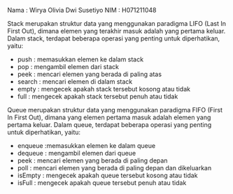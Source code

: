 Nama  : Wirya Olivia Dwi Susetiyo
NIM   : H071211048

Stack merupakan struktur data yang menggunakan paradigma LIFO (Last In First Out), dimana elemen yang terakhir masuk adalah yang pertama keluar. Dalam stack, terdapat beberapa operasi yang penting untuk diperhatikan, yaitu:
  - push  : memasukkan elemen ke dalam stack
  - pop   : mengambil elemen dari stack
  - peek  : mencari elemen yang berada di paling atas
  - search  : mencari elemen di dalam stack
  - empty : mengecek apakah stack tersebut kosong atau tidak
  - full  : mengecek apakah stack tersebut penuh atau tidak

Queue merupakan struktur data yang menggunakan paradigma FIFO (First In First Out), dimana yang elemen pertama masuk adalah elemen yang pertama keluar. Dalam queue, terdapat beberapa operasi yang penting untuk diperhatikan, yaitu:
  - enqueue :memasukkan elemen ke dalam queue
  - dequeue : mengambil elemen dari queue
  - peek    : mencari elemen yang berada di paling depan
  - poll    : mencari elemen yang berada di paling depan dan dikeluarkan
  - isEmpty : mengecek apakah queue tersebut kosong atau tidak
  - isFull  : mengecek apakah queue tersebut penuh atau tidak
